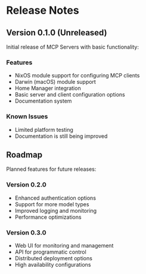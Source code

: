 # Release Notes

## Version 0.1.0 (Unreleased)

Initial release of MCP Servers with basic functionality:

### Features
- NixOS module support for configuring MCP clients
- Darwin (macOS) module support
- Home Manager integration
- Basic server and client configuration options
- Documentation system

### Known Issues
- Limited platform testing
- Documentation is still being improved

## Roadmap

Planned features for future releases:

### Version 0.2.0
- Enhanced authentication options
- Support for more model types
- Improved logging and monitoring
- Performance optimizations

### Version 0.3.0
- Web UI for monitoring and management
- API for programmatic control
- Distributed deployment options
- High availability configurations 